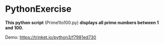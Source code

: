 # PythonExercise

**This python script** (Prime1to100.py) **displays all prime numbers between 1 and 100.**

Demo: https://trinket.io/python3/f7981ed730
